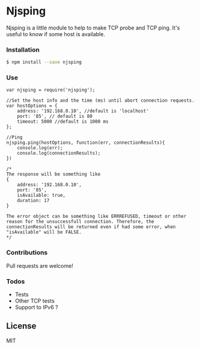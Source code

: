 # Njsping

Njsping is a little module to help to make TCP probe and TCP ping. It's useful to know if some host is available.

### Installation

```sh
$ npm install --save njsping
```

### Use
```
var njsping = require('njsping');

//Set the host info and the time (ms) until abort connection requests.
var hostOptions = {
    address: '192.168.0.10', //default is 'localhost'
    port: '85', // default is 80
    timeout: 5000 //default is 1000 ms
};

//Ping
njsping.ping(hostOptions, function(err, connectionResults){
    console.log(err); 
    console.log(connectionResults);
})

/*
The response will be something like
{
    address: '192.168.0.10',
    port: '85',
    isAvailable: true,
    duration: 17
}

The error object can be something like ERRREFUSED, timeout or other reason for the unsuccessfull connection. Therefore, the connectionResults will be returned even if had some error, when "isAvailable" will be FALSE.
*/
```

### Contributions
Pull requests are welcome!

### Todos
 - Tests
 - Other TCP tests
 - Support to IPv6 ?

License
----
MIT
